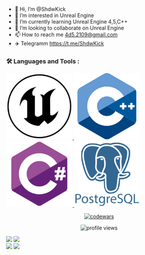 - 👋 Hi, I’m @ShdwKick
- 👀 I’m interested in Unreal Engine
- 🌱 I’m currently learning Unreal Engine 4,5,C++
- 💞️ I’m looking to collaborate on Unreal Engine
- 📫 How to reach me 4d5.2109@gmail.com
- :airplane: Telegramm https://t.me/ShdwKick

### :hammer_and_wrench: Languages and Tools :
<div>
      <a href="https://www.unrealengine.com/en-US">
        <img src="https://github.com/devicons/devicon/blob/master/icons/unrealengine/unrealengine-original.svg" title="Unreal Engine" alt="UE" width="180" height="180"/> 
      </a>
      <a href="https://isocpp.org/">
        <img src="https://github.com/devicons/devicon/blob/master/icons/cplusplus/cplusplus-original.svg" title="++" alt="C++" width="180" height="180"/> 
      </a>
      <a href="https://dotnet.microsoft.com/en-us/languages/csharp">
        <img src="https://github.com/devicons/devicon/blob/master/icons/csharp/csharp-original.svg" title="C#" alt="C#" width="180" height="180"/>
      </a>
      <a href="https://www.postgresql.org/">
        <img src="https://github.com/devicons/devicon/blob/master/icons/postgresql/postgresql-plain-wordmark.svg" title="PostgreSQL" alt="PostgreSQL" width="180" height="180"/>
      </a>
</div>     

<p margin-top:30 align="center">
  <a href="https://www.codewars.com/users/ShdwKick">
    <img src="https://www.codewars.com/users/ShdwKick/badges/large" alt="codewars">
  </a>
</p>

<p margin-top:30 align="center">
  <img src="https://komarev.com/ghpvc/?username=ShdwKick" alt="profile views">
</p>


![](https://github-profile-summary-cards.vercel.app/api/cards/most-commit-language?username=ShdwKick&theme=solarized_dark) ![](https://github-profile-summary-cards.vercel.app/api/cards/repos-per-language?username=ShdwKick&theme=solarized_dark)  
![](https://github-profile-summary-cards.vercel.app/api/cards/stats?username=ShdwKick&theme=solarized_dark) ![](https://github-profile-summary-cards.vercel.app/api/cards/productive-time?username=ShdwKick&theme=solarized_dark)
<!---
ShdwKick/ShdwKick is a ✨ special ✨ repository because its `README.md` (this file) appears on your GitHub profile.
You can click the Preview link to take a look at your changes.
--->

